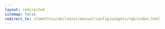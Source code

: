 ```yaml
---
layout: redirected
sitemap: false
redirect_to: /CometVisu/de/latest/manual/config/widgets/rgb/index.html
---
```


